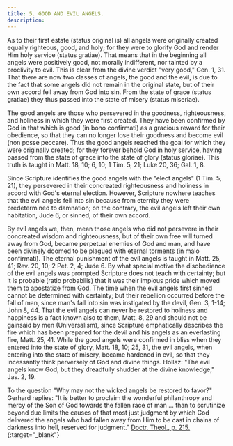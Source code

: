 ```yaml
---
title: 5. GOOD AND EVIL ANGELS.
description: 
---
```


As to their first estate (status original is) all angels were originally created equally righteous, good, and holy; for they were to glorify God and render Him holy service (status gratiae). That means that in the beginning all angels were positively good, not morally indifferent, nor tainted by a proclivity to evil. This is clear from the divine verdict "very good," Gen. 1, 31. That there are now two classes of angels, the good and the evil, is due to the fact that some angels did not remain in the original state, but of their own accord fell away from God into sin. From the state of grace (status gratiae) they thus passed into the state of misery (status miseriae).

The good angels are those who persevered in the goodness, righteousness, and holiness in which they were first created. They have been confirmed by God in that which is good (in bono confirmati) as a gracious reward for their obedience, so that they can no longer lose their goodness and become evil (non posse peccare). Thus the good angels reached the goal for which they were originally created; for they forever behold God in holy service, having passed from the state of grace into the state of glory (status gloriae). This truth is taught in Matt. 18, 10; 6, 10; 1 Tim. 5, 21; Luke 20, 36; Gal. 1, 8.

Since Scripture identifies the good angels with the "elect angels" (1 Tim. 5, 21), they persevered in their concreated righteousness and holiness in accord with God's eternal election. However, Scripture nowhere teaches that the evil angels fell into sin because from eternity they were predetermined to damnation; on the contrary, the evil angels left their own habitation, Jude 6, or sinned, of their own accord.

By evil angels we, then, mean those angels who did not persevere in their concreated wisdom and righteousness, but of their own free will turned away from God, became perpetual enemies of God and man, and have been divinely doomed to be plagued with eternal torments (in malo confirmati). The eternal punishment of the evil angels is taught in Matt. 25, 41; Rev. 20, 10; 2 Pet. 2, 4; Jude 6. By what special motive the disobedience of the evil angels was prompted Scripture does not teach with certainty; but it is probable (ratio probabilis) that it was their impious pride which moved them to apostatize from God. The time when the evil angels first sinned cannot be determined with certainty; but their rebellion occurred before the fall of man, since man's fall into sin was instigated by the devil, Gen. 3, 1-14; John 8, 44. That the evil angels can never be restored to holiness and happiness is a fact known also to them, Matt. 8, 29 and should not be gainsaid by men (Universalism), since Scripture emphatically describes the fire which has been prepared for the devil and his angels as an everlasting fire, Matt. 25, 41. While the good angels were confirmed in bliss when they entered into the state of glory, Matt. 18, 10; 25, 31, the evil angels, when entering into the state of misery, became hardened in evil, so that they incessantly think perversely of God and divine things. Hollaz: "The evil angels know God, but they dreadfully shudder at the divine knowledge," Jas. 2, 19.

To the question "Why may not the wicked angels be restored to favor?" Gerhard replies: "It is better to proclaim the wonderful philanthropy and mercy of the Son of God towards the fallen race of man ... than to scrutinize beyond due limits the causes of that most just judgment by which God delivered the angels who had fallen away from Him to be cast in chains of darkness into hell, reserved for judgment." [Doctr. Theol., p. 215.](https://archive.org/details/doctrinaltheolog00schmuoft/page/n221/mode/2up){:target="_blank"}
